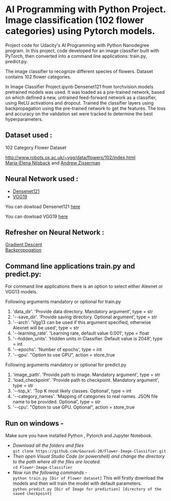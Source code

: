 # AI Programming with Python Project. Image classification (102 flower categories) using Pytorch models.

Project code for Udacity's AI Programming with Python Nanodegree program. In this project, code developed for an image classifier built with PyTorch, then converted into a command line applications: train.py, predict.py.

The image classifier to recognize different species of flowers. Dataset contains 102 flower categories.

In Image Classifier Project.ipynb Densenet121 from torchvision.models pretrained models was used. It was loaded as a pre-trained network, based on which defined a new, untrained feed-forward network as a classifier, using ReLU activations and dropout. Trained the classifier layers using backpropagation using the pre-trained network to get the features. The loss and accuracy on the validation set were tracked to determine the best hyperparameters. 

## Dataset used :     
102 Category Flower Dataset     

http://www.robots.ox.ac.uk/~vgg/data/flowers/102/index.html     
[Maria-Elena Nilsback](http://www.robots.ox.ac.uk/~men/) and [Andrew Zisserman](http://www.robots.ox.ac.uk/~az/)

## Neural Network used : 
* [Densenet121](https://resources.wolframcloud.com/NeuralNetRepository/resources/DenseNet-121-Trained-on-ImageNet-Competition-Data/)
* [VGG19](https://resources.wolframcloud.com/NeuralNetRepository/resources/VGG-19-Trained-on-ImageNet-Competition-Data/)
       
You can dowload Densenet121 [here](https://www.kaggle.com/code/leighplt/densenet121-pytorch)

You can dowload VGG19 [here](https://www.kaggle.com/code/madz2000/flowers-classification-using-vgg19-88-accuracy)

## Refresher on Neural Network :
[Gradient Descent](https://medium.com/secure-and-private-ai-writing-challenge/playing-with-gradient-descent-intuition-e5bde385078)   
[Backpropogation](https://medium.com/secure-and-private-ai-writing-challenge/playing-with-backpropagation-algorithm-intuition-10c42578a8e8)        


## Command line applications train.py and predict.py:

For command line applications there is an option to select either Alexnet or VGG13 models. 

Following arguments mandatory or optional for train.py 

1.	'data_dir'. 'Provide data directory. Mandatory argument', type = str
2.	'--save_dir'. 'Provide saving directory. Optional argument', type = str
3.	'--arch'. 'Vgg13 can be used if this argument specified, otherwise Alexnet will be used', type = str
4.	'--learning_rate'. 'Learning rate, default value 0.001', type = float
5.	'--hidden_units'. 'Hidden units in Classifier. Default value is 2048', type = int
6.	'--epochs'. 'Number of epochs', type = int
7.	'--gpu'. "Option to use GPU", action = store_true

Following arguments mandatory or optional for predict.py

1.	'image_path'. 'Provide path to image. Mandatory argument', type = str
2.	'load_checkpoint'. 'Provide path to checkpoint. Mandatory argument', type = str
3.	'--top_k'. 'Top K most likely classes. Optional', type = int
4.	'--category_names'. 'Mapping of categories to real names. JSON file name to be provided. Optional', type = str
5.	'--cpu'. "Option to use GPU. Optional", action = store_true

## Run on windows - 
Make sure you have installed Python , Pytorch and Jupyter Notebook.

* _Download all the folders and files_     
`git clone https://github.com/GauravG-20/Flower-Image-Classifier.git`              
* _Then open Visual Studio Code (or powershell) and change the directory to the path where all the files are located._       
`cd Flower-Image-Classifier`      
* _Now run the following commands_ -        
`python train.py [Dir of Flower dataset]`
This will firstly download the models and then will train the model with default parameters.       
`python predict.py [Dir of Image for prediction] [directory of the saved checkpoint]`

